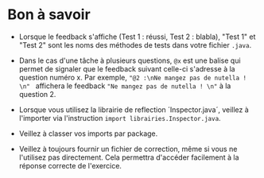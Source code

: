 # Bon à savoir
- Lorsque le feedback s'affiche (Test 1 : réussi, Test 2 : blabla), "Test 1" et "Test 2" sont les noms des méthodes de tests dans votre fichier `.java`. 
- Dans le cas d'une tâche à plusieurs questions, `@x` est une balise qui permet de signaler que le feedback suivant celle-ci s'adresse à la question numéro x. Par exemple, `"@2 :\nNe mangez pas de nutella ! \n" ` affichera le feedback `"Ne mangez pas de nutella ! \n"` à la question 2.

- Lorsque vous utilisez la librairie de reflection ´Inspector.java´, veillez à l'importer via l'instruction `import librairies.Inspector.java`.
- Veillez à classer vos imports par package.
- Veillez à toujours fournir un fichier de correction, même si vous ne l'utilisez pas directement. Cela permettra d'accéder facilement à la réponse correcte de l'exercice.
